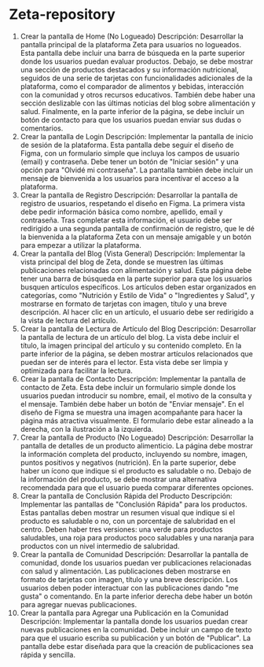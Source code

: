 # Zeta-repository

1. Crear la pantalla de Home (No Logueado)
Descripción: Desarrollar la pantalla principal de la plataforma Zeta para usuarios no logueados. Esta pantalla debe incluir una barra de búsqueda en la parte superior donde los usuarios puedan evaluar productos. Debajo, se debe mostrar una sección de productos destacados y su información nutricional, seguidos de una serie de tarjetas con funcionalidades adicionales de la plataforma, como el comparador de alimentos y bebidas, interacción con la comunidad y otros recursos educativos. También debe haber una sección deslizable con las últimas noticias del blog sobre alimentación y salud. Finalmente, en la parte inferior de la página, se debe incluir un botón de contacto para que los usuarios puedan enviar sus dudas o comentarios.
2. Crear la pantalla de Login
Descripción: Implementar la pantalla de inicio de sesión de la plataforma. Esta pantalla debe seguir el diseño de Figma, con un formulario simple que incluya los campos de usuario (email) y contraseña. Debe tener un botón de "Iniciar sesión" y una opción para "Olvidé mi contraseña". La pantalla también debe incluir un mensaje de bienvenida a los usuarios para incentivar el acceso a la plataforma.
3. Crear la pantalla de Registro
Descripción: Desarrollar la pantalla de registro de usuarios, respetando el diseño en Figma. La primera vista debe pedir información básica como nombre, apellido, email y contraseña. Tras completar esta información, el usuario debe ser redirigido a una segunda pantalla de confirmación de registro, que le dé la bienvenida a la plataforma Zeta con un mensaje amigable y un botón para empezar a utilizar la plataforma.
4. Crear la pantalla del Blog (Vista General)
Descripción: Implementar la vista principal del blog de Zeta, donde se muestren las últimas publicaciones relacionadas con alimentación y salud. Esta página debe tener una barra de búsqueda en la parte superior para que los usuarios busquen artículos específicos. Los artículos deben estar organizados en categorías, como "Nutrición y Estilo de Vida" o "Ingredientes y Salud", y mostrarse en formato de tarjetas con imagen, título y una breve descripción. Al hacer clic en un artículo, el usuario debe ser redirigido a la vista de lectura del artículo.
5. Crear la pantalla de Lectura de Artículo del Blog
Descripción: Desarrollar la pantalla de lectura de un artículo del blog. La vista debe incluir el título, la imagen principal del artículo y su contenido completo. En la parte inferior de la página, se deben mostrar artículos relacionados que puedan ser de interés para el lector. Esta vista debe ser limpia y optimizada para facilitar la lectura.
6. Crear la pantalla de Contacto
Descripción: Implementar la pantalla de contacto de Zeta. Esta debe incluir un formulario simple donde los usuarios puedan introducir su nombre, email, el motivo de la consulta y el mensaje. También debe haber un botón de "Enviar mensaje". En el diseño de Figma se muestra una imagen acompañante para hacer la página más atractiva visualmente. El formulario debe estar alineado a la derecha, con la ilustración a la izquierda.
7. Crear la pantalla de Producto (No Logueado)
Descripción: Desarrollar la pantalla de detalles de un producto alimenticio. La página debe mostrar la información completa del producto, incluyendo su nombre, imagen, puntos positivos y negativos (nutrición). En la parte superior, debe haber un ícono que indique si el producto es saludable o no. Debajo de la información del producto, se debe mostrar una alternativa recomendada para que el usuario pueda comparar diferentes opciones.
8. Crear la pantalla de Conclusión Rápida del Producto
Descripción: Implementar las pantallas de "Conclusión Rápida" para los productos. Estas pantallas deben mostrar un resumen visual que indique si el producto es saludable o no, con un porcentaje de salubridad en el centro. Deben haber tres versiones: una verde para productos saludables, una roja para productos poco saludables y una naranja para productos con un nivel intermedio de salubridad.
9. Crear la pantalla de Comunidad
Descripción: Desarrollar la pantalla de comunidad, donde los usuarios puedan ver publicaciones relacionadas con salud y alimentación. Las publicaciones deben mostrarse en formato de tarjetas con imagen, título y una breve descripción. Los usuarios deben poder interactuar con las publicaciones dando "me gusta" o comentando. En la parte inferior derecha debe haber un botón para agregar nuevas publicaciones.
10. Crear la pantalla para Agregar una Publicación en la Comunidad
Descripción: Implementar la pantalla donde los usuarios puedan crear nuevas publicaciones en la comunidad. Debe incluir un campo de texto para que el usuario escriba su publicación y un botón de "Publicar". La pantalla debe estar diseñada para que la creación de publicaciones sea rápida y sencilla.
